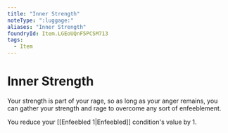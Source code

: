```yaml
---
title: "Inner Strength"
noteType: ":luggage:"
aliases: "Inner Strength"
foundryId: Item.LGEoUQnF5PCSM713
tags:
  - Item
---
```


# Inner Strength

Your strength is part of your rage, so as long as your anger remains, you can gather your strength and rage to overcome any sort of enfeeblement.

You reduce your [[Enfeebled 1|Enfeebled]] condition's value by 1.
